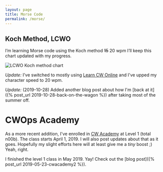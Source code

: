 ```yaml
---
layout: page
title: Morse Code
permalink: /morse/
---
```


## Koch Method, LCWO

I’m learning Morse code using the Koch method <strike>15</strike> 20 wpm I’ll keep this chart updated with my progress.

![LCWO Koch method chart](https://lcwo.net/img/koch8ce521ecccab44e5dd5be97d8fad5511.gif)

_Update:_ I've switched to mostly using [Learn CW Online](http://lcwo.net) and I've upped my character speed to 20 wpm.

_Update:_ (2019-10-28) Added another blog post about how I'm [back at it]({% post_url 2019-10-28-back-on-the-wagon %}) after taking most of the summer off.

# CWOps Academy

As a more recent addition, I've enrolled in [CW Academy](https://cwops.org/cw-academy-2/cw-academy/) at Level 1 (total n00b).
The class starts April 1, 2019.
I will also post updates about that as it goes.
Hopefully my slight efforts here will at least give me a _tiny_ boost ;)
Yeah, right.

I finished the level 1 class in May 2019.
Yay!
Check out the [blog post]({% post_url 2019-05-23-cwacademy2 %}).
